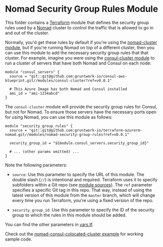 # Nomad Security Group Rules Module

This folder contains a [Terraform](https://www.terraform.io/) module that defines the security group rules used by a 
[Nomad](https://www.nomadproject.io/) cluster to control the traffic that is allowed to go in and out of the cluster. 

Normally, you'd get these rules by default if you're using the [nomad-cluster module](https://github.com/hashicorp/terraform-azurerm-vault/tree/master/examples/nomad-cluster), but if 
you're running Nomad on top of a different cluster, then you can use this module to add the necessary security group 
rules that that cluster. For example, imagine you were using the [consul-cluster 
module](https://github.com/gruntwork-io/consul-aws-blueprint/tree/master/modules/consul-cluster) to run a cluster of 
servers that have both Nomad and Consul on each node:

```hcl
module "consul_servers" {
  source = "git::git@github.com:gruntwork-io/consul-aws-blueprint.git//modules/consul-cluster?ref=v0.0.1"
  
  # This Azure Image has both Nomad and Consul installed
  ami_id = "ami-1234abcd"
}
```

The `consul-cluster` module will provide the security group rules for Consul, but not for Nomad. To ensure those 
servers have the necessary ports open for using Nomad, you can use this module as follows:


```hcl
module "security_group_rules" {
  source = "git::git@github.com:gruntwork-io/terraform-azurerm-nomad.git//modules/nomad-security-group-rules?ref=v0.0.1"

  security_group_id = "${module.consul_servers.security_group_id}"
  
  # ... (other params omitted) ...
}
```

Note the following parameters:

* `source`: Use this parameter to specify the URL of this module. The double slash (`//`) is intentional 
  and required. Terraform uses it to specify subfolders within a Git repo (see [module 
  sources](https://www.terraform.io/docs/modules/sources.html)). The `ref` parameter specifies a specific Git tag in 
  this repo. That way, instead of using the latest version of this module from the `master` branch, which 
  will change every time you run Terraform, you're using a fixed version of the repo.

* `security_group_id`: Use this parameter to specify the ID of the security group to which the rules in this module
  should be added.
  
You can find the other parameters in [vars.tf](vars.tf).

Check out the [nomad-consul-colocated-cluster example](https://github.com/hashicorp/terraform-azurerm-vault/tree/master/examples/nomad-consul-colocated-cluster) for working
sample code.